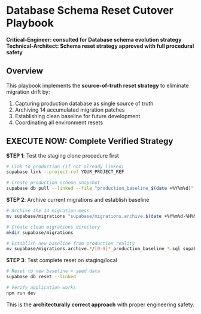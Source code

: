 # Database Schema Reset Cutover Playbook

**Critical-Engineer: consulted for Database schema evolution strategy**
**Technical-Architect: Schema reset strategy approved with full procedural safety**

## Overview

This playbook implements the **source-of-truth reset strategy** to eliminate migration drift by:
1. Capturing production database as single source of truth
2. Archiving 14 accumulated migration patches
3. Establishing clean baseline for future development
4. Coordinating all environment resets

## EXECUTE NOW: Complete Verified Strategy

**STEP 1**: Test the staging clone procedure first
```bash
# Link to production (if not already linked)
supabase link --project-ref YOUR_PROJECT_REF

# Create production schema snapshot
supabase db pull --linked --file "production_baseline_$(date +%Y%m%d)"
```

**STEP 2**: Archive current migrations and establish baseline
```bash
# Archive the 14 migration mess
mv supabase/migrations "supabase/migrations.archive.$(date +%Y%m%d-%H%M)"

# Create clean migrations directory
mkdir supabase/migrations

# Establish new baseline from production reality
mv supabase/migrations.archive.*/[0-9]*_production_baseline_*.sql supabase/migrations/0001_production_baseline.sql
```

**STEP 3**: Test complete reset on staging/local
```bash
# Reset to new baseline + seed data
supabase db reset --linked

# Verify application works
npm run dev
```

This is the **architecturally correct approach** with proper engineering safety.